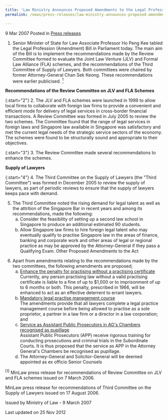 ```yaml
---
title: 'Law Ministry Announces Proposed Amendments to the Legal Profession Act'
permalink: /news/press-releases/law-ministry-announces-proposed-amendments-to-the-legal-profession-act_1

---
```



9 Mar 2007 Posted in [Press releases](/news/press-releases)

1. Senior Minister of State for Law Associate Professor Ho Peng Kee tabled the Legal Profession (Amendment) Bill in Parliament today. The main aim of the Bill is to implement the recommendations made by the Review Committee formed to evaluate the Joint Law Venture (JLV) and Formal Law Alliance (FLA) schemes, and the recommendations of the Third Committee of Supply of Lawyers. Both committees were chaired by former Attorney-General Chan Sek Keong. These recommendations were earlier publicised. <a href="#Minlaw"><sup>1</sup></a> 


**Recommendations of the Review Committee on JLV and FLA Schemes** 

{:start="2"}
2. The JLV and FLA schemes were launched in 1999 to allow local firms to collaborate with foreign law firms to provide a convenient and efficient mode for delivery of legal services in cross-border financial transactions. A Review Committee was formed in July 2005 to review the two schemes. The Committee found that the range of legal services in foreign laws and Singapore law available in Singapore was satisfactory and met the current legal needs of the strategic service sectors of the economy. The schemes were found to be structurally sound and appropriate to their objectives.

{:start="3"}
3. The Review Committee made several recommendations to enhance the schemes.


**Supply of Lawyers** 

{:start="4"}
4. The Third Committee on the Supply of Lawyers (the "Third Committee") was formed in December 2005 to review the supply of lawyers, as part of periodic reviews to ensure that the supply of lawyers keeps pace with demand.

<ol start="5">
<li>The Third Committee noted the rising demand for legal talent as well as the attrition of the Singapore Bar in recent years and among its recommendations, made the following:

<ol style="list-style-type: lower-alpha">

<li>Consider the feasibility of setting up a second law school in Singapore to produce an additional estimated 90 students.</li>

<li>Allow Singapore law firms to hire foreign legal talent who may eventually qualify to practise Singapore law in the areas of finance, banking and corporate work and other areas of legal or regional practice as may be approved by the Attorney-General if they pass a Qualifying Exam.
Other Proposed Amendments to the Act</li>


</ol>


</li>
</ol>

<ol start="6">
<li>Apart from amendments relating to the recommendations made by the two committees, the following amendments are proposed;
<ol style="list-style-type: lower-alpha;">
<li><u>Enhance the penalty for practising without a practising certificate</u> <br /> Currently, any person practising law without a valid practising certificate is liable to a fine of up to $1,000 or to imprisonment of up to 6 months or both. This penalty, prescribed in 1966, will be enhanced to act as an effective deterrent to errant lawyers.</li>
<li><u>Mandatory legal practise management course </u> <br /> The amendments provide that all lawyers complete a legal practice management course before being allowed to practise as a sole proprietor, a partner in a law firm or a director in a law corporation; and</li>
<li><u>Service as Assistant Public Prosecutors in AG's Chambers recognised as pupillage</u> <br /> Assistant Public Prosecutors (APP) receive rigorous training for conducting prosecutions and criminal trials in the Subordinate Courts. It is thus proposed that the service as APP in the Attorney General's Chambers be recognised as pupillage.</li>
<li>The Attorney-General and Solicitor-General will be deemed appointed as ex officio Senior Counsels</li>
</ol>
</li>
</ol>

<p id="Minlaw"><sup>[1]</sup> MinLaw press release for recommendations of Review Committee on JLV and FLA schemes issued on 7 March 2006.</p>


MinLaw press release for recommendations of Third Committee on the Supply of Lawyers issued on 17 August 2006.

 

Issued by Ministry of Law - 9 March 2007

<p class="right-side-updated">Last updated on 25 Nov 2012</p>







